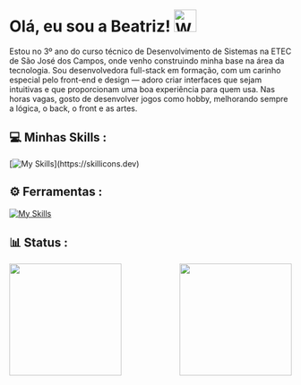 # Olá, eu sou a Beatriz! <img src="https://raw.githubusercontent.com/Tarikul-Islam-Anik/Animated-Fluent-Emojis/master/Emojis/Hand%20gestures/Waving%20Hand.png" alt="Waving Hand" width="40" height="40" />

<p align="jusitfy">
 Estou no 3º ano do curso técnico de Desenvolvimento de Sistemas na ETEC de São José dos Campos, onde venho construindo minha base na área da tecnologia.  
Sou desenvolvedora full-stack em formação, com um carinho especial pelo front-end e design — adoro criar interfaces que sejam intuitivas e que proporcionam uma boa experiência para quem usa.
Nas horas vagas, gosto de desenvolver jogos como hobby, melhorando sempre a lógica, o back, o front e as artes.
</p>

## 💻 Minhas Skills :
[![My Skills](https://skillicons.dev/icons?i=html,css,php,js,react,mysql,python,)](https://skillicons.dev)
 
## ⚙️ Ferramentas :
[![My Skills](https://skillicons.dev/icons?i=vscode,figma,visualstudio,github,notion,firebase,supabase)](https://skillicons.dev)

## 📊 Status :
<img height=200 align="left" src="https://github-readme-stats.vercel.app/api/top-langs?username=beaxx&layout=compact&langs_count=8&card_width=320&theme=dark" />
<img align="right" src="https://user-images.githubusercontent.com/74038190/225813708-98b745f2-7d22-48cf-9150-083f1b00d6c9.gif" height="200px">
